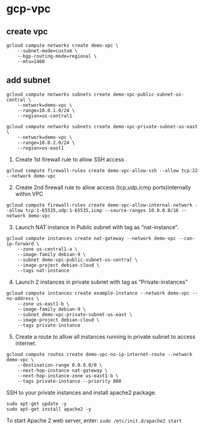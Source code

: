 # gcp-vpc

## create vpc

```
gcloud compute networks create demo-vpc \
    --subnet-mode=custom \
    --bgp-routing-mode=regional \
    --mtu=1460
```

## add subnet
```
gcloud compute networks subnets create demo-vpc-public-subnet-us-central \
    --network=demo-vpc \
    --range=10.0.1.0/24 \
    --region=us-central1
```
```
gcloud compute networks subnets create demo-vpc-private-subnet-us-east \
    --network=demo-vpc \
    --range=10.0.2.0/24 \
    --region=us-east1
```

1. Create 1st firewall rule to allow SSH access .

```
gcloud compute firewall-rules create demo-vpc-allow-ssh --allow tcp:22 --network demo-vpc
```
2. Create 2nd firewall rule to allow access (tcp,udp,icmp ports)internally within VPC
```
gcloud compute firewall-rules create demo-vpc-allow-internal-network --allow tcp:1-65535,udp:1-65535,icmp --source-ranges 10.0.0.0/16 --network demo-vpc
```
3. Launch NAT instance in Public subnet with tag as “nat-instance”.
```
gcloud compute instances create nat-gateway --network demo-vpc --can-ip-forward \
    --zone us-central1-a \
    --image-family debian-9 \
    --subnet demo-vpc-public-subnet-us-central \
    --image-project debian-cloud \
    --tags nat-instance
```
4. Launch 2 instances in private subnet with tag as “Private-instances”
```
gcloud compute instances create example-instance --network demo-vpc --no-address \
    --zone us-east1-b \
    --image-family debian-9 \
    --subnet demo-vpc-private-subnet-us-east \
    --image-project debian-cloud \
    --tags private-instance
```
5. Create a route to allow all instances running in private subnet to access internet.
```
gcloud compute routes create demo-vpc-no-ip-internet-route --network demo-vpc \
    --destination-range 0.0.0.0/0 \
    --next-hop-instance nat-gateway \
    --next-hop-instance-zone us-east1-b \
    --tags private-instance --priority 800
```
SSH to your private instances and install apache2 package.
```
sudo apt-get update -y
sudo apt-get install apache2 -y
```
To start Apache 2 web server, enter:
`sudo /etc/init.d/apache2 start`

